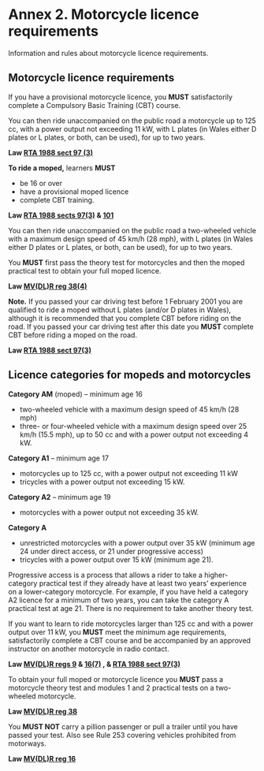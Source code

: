 <h1>Annex 2. Motorcycle licence requirements</h1>
<p>Information and rules about motorcycle licence requirements.</p>
<h2>Motorcycle licence requirements</h2>
<p>If you have a provisional motorcycle licence, you <strong>MUST</strong>
satisfactorily complete a Compulsory Basic Training (CBT) course.</p>
<p>You can then ride unaccompanied on the public road a motorcycle up to 125 cc, with a power output not exceeding 11 kW, with L plates (in Wales either D plates or L plates, or both, can be used), for up to two years.</p>
<p><strong>Law <a href='http://www.legislation.gov.uk/ukpga/1988/52/section/97'>RTA 1988 sect 97 (3)</a></strong>
</p>
<p><strong>To ride a moped,</strong>
learners <strong>MUST</strong>
</p>
<ul><li>be 16 or over</li>
<li>have a provisional moped licence</li>
<li>complete CBT training.</li>
</ul>
<p><strong>Law <a href='http://www.legislation.gov.uk/ukpga/1988/52/section/97'>RTA 1988 sects 97(3)</a> & <a href='http://www.legislation.gov.uk/ukpga/1988/52/section/101'>101</a></strong>
</p>
<p>You can then ride unaccompanied on the public road a two-wheeled vehicle with a maximum design speed of 45 km/h (28 mph), with L plates (in Wales either D plates or L plates, or both, can be used), for up to two years.</p>
<p>You <strong>MUST</strong>
first pass the theory test for motorcycles and then the moped practical test to obtain your full moped licence.</p>
<p><strong>Law <a href='http://www.legislation.gov.uk/uksi/1999/2864/regulation/38/made'>MV(DL)R reg 38(4)</a></strong>
</p>
<p><strong>Note.</strong>
If you passed your car driving test before 1 February 2001 you are qualified to ride a moped without L plates (and/or D plates in Wales), although it is recommended that you complete CBT before riding on the road. If you passed your car driving test after this date you <strong>MUST</strong>
complete CBT before riding a moped on the road.</p>
<p><strong>Law <a href='http://www.legislation.gov.uk/ukpga/1988/52/section/97'>RTA 1988 sect 97(3)</a></strong>
</p>
<h2>Licence categories for mopeds and motorcycles</h2>
<p><strong>Category AM</strong>
(moped) – minimum age 16</p>
<ul><li>two-wheeled vehicle with a maximum design speed of 45 km/h (28 mph)</li>
<li>three- or four-wheeled vehicle with a maximum design speed over 25 km/h (15.5 mph), up to 50 cc and with a power output not exceeding 4 kW.</li>
</ul>
<p><strong>Category A1</strong>
– minimum age 17</p>
<ul><li>motorcycles up to 125 cc, with a power output not exceeding 11 kW</li>
<li>tricycles with a power output not exceeding 15 kW.</li>
</ul>
<p><strong>Category A2</strong>
– minimum age 19</p>
<ul><li>motorcycles with a power output not exceeding 35 kW.</li>
</ul>
<p><strong>Category A</strong>
</p>
<ul><li>unrestricted motorcycles with a power output over 35 kW (minimum age 24 under direct access, or 21 under progressive access)</li>
<li>tricycles with a power output over 15 kW (minimum age 21).</li>
</ul>
<p>Progressive access is a process that allows a rider to take a higher-category practical test if they already have at least two years’ experience on a lower-category motorcycle. For example, if you have held a category A2 licence for a minimum of two years, you can take the category A practical test at age 21. There is no requirement to take another theory test.</p>
<p>If you want to learn to ride motorcycles larger than 125 cc and with a power output over 11 kW, you <strong>MUST</strong>
meet the minimum age requirements, satisfactorily complete a CBT course and be accompanied by an approved instructor on another motorcycle in radio contact.</p>
<p><strong>Law <a href='http://www.legislation.gov.uk/uksi/1999/2864/regulation/9/made'>MV(DL)R regs 9</a> & <a href='http://www.legislation.gov.uk/uksi/1999/2864/regulation/16/made'>16(7)</a> , & <a href='http://www.legislation.gov.uk/ukpga/1988/52/section/97'>RTA 1988 sect 97(3)</a></strong>
</p>
<p>To obtain your full moped or motorcycle licence you <strong>MUST</strong>
pass a motorcycle theory test and modules 1 and 2 practical tests on a two-wheeled motorcycle.</p>
<p><strong>Law <a href='http://www.legislation.gov.uk/uksi/1999/2864/regulation/38/made'>MV(DL)R reg 38</a></strong>
</p>
<p>You <strong>MUST NOT</strong>
carry a pillion passenger or pull a trailer until you have passed your test. Also see Rule 253 covering vehicles prohibited from motorways.</p>
<p><strong>Law <a href='http://www.legislation.gov.uk/uksi/1999/2864/regulation/16/made'>MV(DL)R reg 16</a></strong>
</p>

